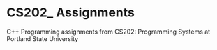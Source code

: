 # CS202_ Assignments
C++ Programming assignments from CS202: Programming Systems at Portland State University
